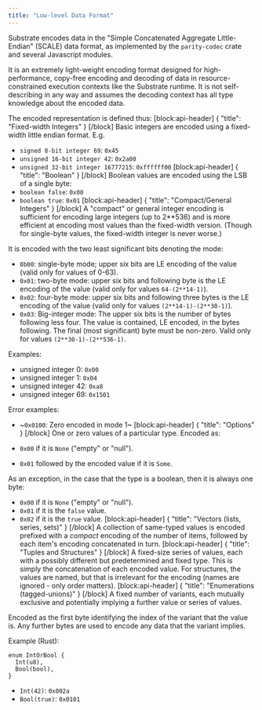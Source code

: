 ```yaml
---
title: "Low-level Data Format"
---
```

Substrate encodes data in the "Simple Concatenated Aggregate Little-Endian" (SCALE) data format, as implemented by the `parity-codec` crate and several Javascript modules.

It is an extremely light-weight encoding format designed for high-performance, copy-free encoding and decoding of data in resource-constrained execution contexts like the Substrate runtime. It is not self-describing in any way and assumes the decoding context has all type knowledge about the encoded data. 

The encoded representation is defined thus:
[block:api-header]
{
  "title": "Fixed-width Integers"
}
[/block]
Basic integers are encoded using a fixed-width little endian format. E.g.
- `signed 8-bit integer 69`: `0x45` 
- `unsigned 16-bit integer 42`: `0x2a00`
- `unsigned 32-bit integer 16777215`: `0xffffff00`
[block:api-header]
{
  "title": "Boolean"
}
[/block]
Boolean values are encoded using the LSB of a single byte:
- `boolean false`: `0x00`
- `boolean true`: `0x01`
[block:api-header]
{
  "title": "Compact/General Integers"
}
[/block]
A "compact" or general integer encoding is sufficient for encoding large integers (up to 2**536) and is more efficient at encoding most values than the fixed-width version. (Though for single-byte values, the fixed-width integer is never worse.)

It is encoded with the two least significant bits denoting the mode:

- `0b00`: single-byte mode; upper six bits are LE encoding of the value (valid only for values of 0-63).
- `0x01`: two-byte mode: upper six bits and following byte is the LE encoding of the value (valid only for values `64-(2**14-1)`).
- `0x02`: four-byte mode: upper six bits and following three bytes is the LE encoding of the value (valid only for values `(2**14-1)-(2**30-1)`).
- `0x03`: Big-integer mode: The upper six bits is the number of bytes following less four. The value is contained, LE encoded, in the bytes following. The final (most significant) byte must be non-zero. Valid only for values `(2**30-1)-(2**536-1)`.

Examples:
- unsigned integer 0: `0x00`
- unsigned integer 1: `0x04`
- unsigned integer 42: `0xa8`
- unsigned integer 69: `0x1501`

Error examples:
- ~`0x0100`: Zero encoded in mode 1~
[block:api-header]
{
  "title": "Options"
}
[/block]
One or zero values of a particular type. Encoded as:

- `0x00` if it is `None` ("empty" or "null").
- `0x01` followed by the encoded value if it is `Some`.

As an exception, in the case that the type is a boolean, then it is always one byte:

- `0x00` if it is `None` ("empty" or "null").
- `0x01` if it is the `false` value.
- `0x02` if it is the `true` value.
[block:api-header]
{
  "title": "Vectors (lists, series, sets)"
}
[/block]
A collection of same-typed values is encoded prefixed with a *compact* encoding of the number of items, followed by each item's encoding concatenated in turn.
[block:api-header]
{
  "title": "Tuples and Structures"
}
[/block]
A fixed-size series of values, each with a possibly different but predetermined and fixed type. This is simply the concatenation of each encoded value. For structures, the values are named, but that is irrelevant for the encoding (names are ignored - only order matters).
[block:api-header]
{
  "title": "Enumerations (tagged-unions)"
}
[/block]
A fixed number of variants, each mutually exclusive and potentially implying a further value or series of values.

Encoded as the first byte identifying the index of the variant that the value is. Any further bytes are used to encode any data that the variant implies.

Example (Rust):

```
enum IntOrBool {
  Int(u8),
  Bool(bool),
}
```

- `Int(42)`: `0x002a`
- `Bool(true)`: `0x0101`